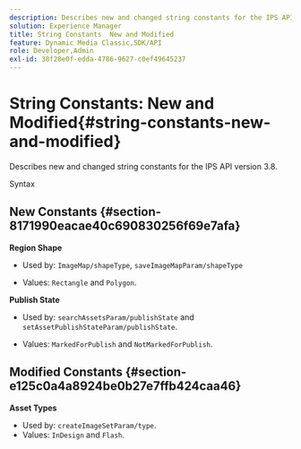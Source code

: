 ```yaml
---
description: Describes new and changed string constants for the IPS API version 3.8.
solution: Experience Manager
title: String Constants  New and Modified
feature: Dynamic Media Classic,SDK/API
role: Developer,Admin
exl-id: 38f28e0f-edda-4786-9627-c0ef49645237
---
```

# String Constants: New and Modified{#string-constants-new-and-modified}

Describes new and changed string constants for the IPS API version 3.8.

 Syntax 

## New Constants {#section-8171990eacae40c690830256f69e7afa}

**Region Shape**

* Used by: `ImageMap/shapeType`, `saveImageMapParam/shapeType`

* Values: `Rectangle` and `Polygon`.

**Publish State**

* Used by: `searchAssetsParam/publishState` and `setAssetPublishStateParam/publishState`. 

* Values: `MarkedForPublish` and `NotMarkedForPublish`.

## Modified Constants {#section-e125c0a4a8924be0b27e7ffb424caa46}

**Asset Types**

* Used by: `createImageSetParam/type`. 
* Values: `InDesign` and `Flash`.
